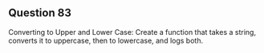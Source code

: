 ## Question 83
Converting to Upper and Lower Case: Create a function that takes a string, converts it to uppercase, then to lowercase, and logs both.